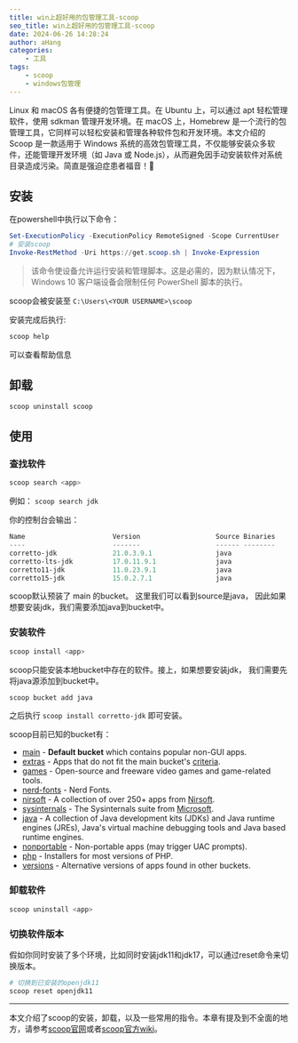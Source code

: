 ```yaml
---
title: win上超好用的包管理工具-scoop
seo_title: win上超好用的包管理工具-scoop
date: 2024-06-26 14:28:24
author: aHang
categories:
    - 工具
tags:
    - scoop
    - windows包管理
---
```


Linux 和 macOS 各有便捷的包管理工具。在 Ubuntu 上，可以通过 apt 轻松管理软件，使用 sdkman 管理开发环境。在 macOS 上，Homebrew 是一个流行的包管理工具，它同样可以轻松安装和管理各种软件包和开发环境。本文介绍的 Scoop 是一款适用于 Windows 系统的高效包管理工具，不仅能够安装众多软件，还能管理开发环境（如 Java 或 Node.js），从而避免因手动安装软件对系统目录造成污染。简直是强迫症患者福音！🤗

<!--more-->

## 安装

在powershell中执行以下命令：

```powershell
Set-ExecutionPolicy -ExecutionPolicy RemoteSigned -Scope CurrentUser
# 安装scoop
Invoke-RestMethod -Uri https://get.scoop.sh | Invoke-Expression
```

> 该命令使设备允许运行安装和管理脚本。这是必需的，因为默认情况下，Windows 10 客户端设备会限制任何 PowerShell 脚本的执行。

scoop会被安装至 `C:\Users\<YOUR USERNAME>\scoop`

安装完成后执行:

```powershell
scoop help
```

可以查看帮助信息

## 卸载

```powershell
scoop uninstall scoop
```

## 使用

### 查找软件

```powershell
scoop search <app>
```

例如： `scoop search jdk`

你的控制台会输出：

```powershell
Name                      Version                   Source Binaries
----                      -------                   ------ --------
corretto-jdk              21.0.3.9.1                java
corretto-lts-jdk          17.0.11.9.1               java
corretto11-jdk            11.0.23.9.1               java
corretto15-jdk            15.0.2.7.1                java
```

scoop默认预装了 main 的bucket。 这里我们可以看到source是java， 因此如果想要安装jdk，我们需要添加java到bucket中。

### 安装软件

```powershell
scoop install <app>
```

scoop只能安装本地bucket中存在的软件。接上，如果想要安装jdk， 我们需要先将java源添加到bucket中。

```powershell
scoop bucket add java
```

之后执行 `scoop install corretto-jdk` 即可安装。

scoop目前已知的bucket有：

- [main](https://github.com/ScoopInstaller/Main) - **Default bucket** which contains popular non-GUI apps.
- [extras](https://github.com/ScoopInstaller/Extras) - Apps that do not fit the main bucket's [criteria](https://github.com/ScoopInstaller/Scoop/wiki/Criteria-for-including-apps-in-the-main-bucket).
- [games](https://github.com/Calinou/scoop-games) - Open-source and freeware video games and game-related tools.
- [nerd-fonts](https://github.com/matthewjberger/scoop-nerd-fonts) - Nerd Fonts.
- [nirsoft](https://github.com/ScoopInstaller/Nirsoft) - A collection of over 250+ apps from [Nirsoft](https://nirsoft.net/).
- [sysinternals](https://github.com/niheaven/scoop-sysinternals) - The Sysinternals suite from [Microsoft](https://learn.microsoft.com/sysinternals/).
- [java](https://github.com/ScoopInstaller/Java) - A collection of Java development kits (JDKs) and Java runtime engines (JREs), Java's virtual machine debugging tools and Java based runtime engines.
- [nonportable](https://github.com/ScoopInstaller/Nonportable) - Non-portable apps (may trigger UAC prompts).
- [php](https://github.com/ScoopInstaller/PHP) - Installers for most versions of PHP.
- [versions](https://github.com/ScoopInstaller/Versions) - Alternative versions of apps found in other buckets.

### 卸载软件

```powershell
scoop uninstall <app>
```

### 切换软件版本

假如你同时安装了多个环境，比如同时安装jdk11和jdk17，可以通过reset命令来切换版本。

```powershell
# 切换到已安装的openjdk11
scoop reset openjdk11
```

---

本文介绍了scoop的安装，卸载，以及一些常用的指令。本章有提及到不全面的地方，请参考[scoop官网](https://scoop.sh/)或者[scoop官方wiki](https://github.com/ScoopInstaller/Scoop/wiki)。

